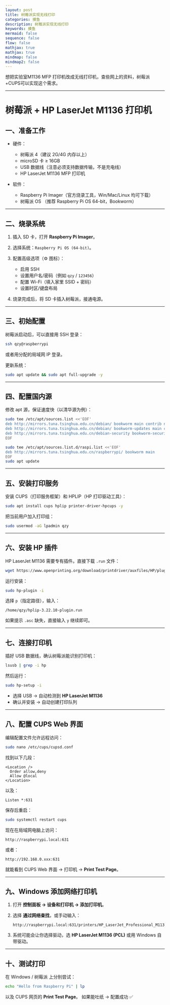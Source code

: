 ```yaml
---
layout: post
title: 树莓派实现无线打印
categories: 摸鱼
description: 树莓派实现无线打印
keywords: 摸鱼
mermaid: false
sequence: false
flow: false
mathjax: true
mathjax: true
mindmap: false
mindmap2: false
---
```


想把实验室M1136 MFP 打印机改成无线打印机，查些网上的资料，树莓派+CUPS可以实现这个需求。

---

# 树莓派 + HP LaserJet M1136 打印机
## 一、准备工作

* 硬件：

  * 树莓派 4（建议 2G/4G 内存以上）
  * microSD 卡 ≥ 16GB
  * USB 数据线（注意必须支持数据传输，不是充电线）
  * HP LaserJet M1136 MFP 打印机

* 软件：

  * Raspberry Pi Imager（官方烧录工具，Win/Mac/Linux 均可下载）
  * 树莓派 OS （推荐 Raspberry Pi OS 64-bit，Bookworm）

---

## 二、️烧录系统

1. 插入 SD 卡，打开 **Raspberry Pi Imager**。
2. 选择系统：`Raspberry Pi OS (64-bit)`。
3. 配置高级选项（⚙️ 图标）：

   * 启用 SSH
   * 设置用户名/密码（例如 `qzy` / `123456`）
   * 配置 Wi-Fi（填入家里 SSID + 密码）
   * 设置时区/键盘布局
4. 烧录完成后，将 SD 卡插入树莓派，接通电源。

---

## 三、初始配置

树莓派启动后，可以直接用 SSH 登录：

```bash
ssh qzy@raspberrypi
```

或者用分配的局域网 IP 登录。

更新系统：

```bash
sudo apt update && sudo apt full-upgrade -y
```

---

## 四、配置国内源

修改 apt 源，保证速度快（以清华源为例）：

```bash
sudo tee /etc/apt/sources.list <<'EOF'
deb http://mirrors.tuna.tsinghua.edu.cn/debian/ bookworm main contrib non-free non-free-firmware
deb http://mirrors.tuna.tsinghua.edu.cn/debian/ bookworm-updates main contrib non-free non-free-firmware
deb http://mirrors.tuna.tsinghua.edu.cn/debian-security bookworm-security main contrib non-free non-free-firmware
EOF

sudo tee /etc/apt/sources.list.d/raspi.list <<'EOF'
deb http://mirrors.tuna.tsinghua.edu.cn/raspberrypi/ bookworm main
EOF
sudo apt update
```

---

## 五、安装打印服务

安装 CUPS（打印服务框架）和 HPLIP（HP 打印驱动工具）：

```bash
sudo apt install cups hplip printer-driver-hpcups -y
```

把当前用户加入打印组：

```bash
sudo usermod -aG lpadmin qzy
```

---

## 六、安装 HP 插件

HP LaserJet M1136 需要专有插件。直接下载 `.run` 文件：

```bash
wget https://www.openprinting.org/download/printdriver/auxfiles/HP/plugins/hplip-3.22.10-plugin.run -O ~/hplip-3.22.10-plugin.run
```

运行安装：

```bash
sudo hp-plugin -i
```

选择 `p`（指定路径），输入：

```
/home/qzy/hplip-3.22.10-plugin.run
```

如果提示 `.asc` 缺失，直接输入 `y` 继续即可。

---

## 七、连接打印机

插好 USB 数据线，确认树莓派能识别打印机：

```bash
lsusb | grep -i hp
```

然后运行：

```bash
sudo hp-setup -i
```

* 选择 USB → 自动检测到 **HP LaserJet M1136**
* 确认并安装 → 自动创建打印队列

---

## 八、配置 CUPS Web 界面

编辑配置文件允许远程访问：

```bash
sudo nano /etc/cups/cupsd.conf
```

找到以下几段：

```
<Location />
  Order allow,deny
  Allow @local
</Location>
```

以及：

```
Listen *:631
```

保存后重启：

```bash
sudo systemctl restart cups
```

现在在局域网电脑上访问：

```
http://raspberrypi.local:631
```

或者：

```
http://192.168.0.xxx:631
```

就能看到 CUPS Web 界面 → 打印机 → **Print Test Page**。

---

## 九、Windows 添加网络打印机

1. 打开 **控制面板 → 设备和打印机 → 添加打印机**。
2. 选择 **通过网络查找**，或手动输入：

   ```
   http://raspberrypi.local:631/printers/HP_LaserJet_Professional_M1136_MFP
   ```
3. 系统可能会让你选择驱动，选 **HP LaserJet M1136 (PCL)** 或用 Windows 自带驱动。

---

## 十、测试打印

在 Windows / 树莓派 上分别尝试：

```bash
echo "Hello from Raspberry Pi" | lp
```

以及 CUPS 网页的 **Print Test Page**。
如果能吐纸 → 配置成功 ✅

